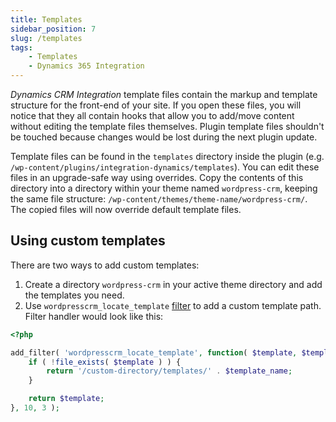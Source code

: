 ```yaml
---
title: Templates
sidebar_position: 7
slug: /templates
tags:
    - Templates
    - Dynamics 365 Integration
---
```


*Dynamics CRM Integration* template files contain the markup and template structure for the front-end of your site. If you open these files, you will notice that they all contain hooks that allow you to add/move content without editing the template files themselves. Plugin template files shouldn't be touched because changes would be lost during the next plugin update.

Template files can be found in the `templates` directory inside the plugin (e.g. `/wp-content/plugins/integration-dynamics/templates`). You can edit these files in an upgrade-safe way using overrides. Copy the contents of this directory into a directory within your theme named `wordpress-crm`, keeping the same file structure: `/wp-content/themes/theme-name/wordpress-crm/`. The copied files will now override default template files.

## Using custom templates

There are two ways to add custom templates:

1. Create a directory `wordpress-crm` in your active theme directory and add the templates you need.
2. Use `wordpresscrm_locate_template` [filter](./hooks.md) to add a custom template path. Filter handler would look like this:

```php
<?php

add_filter( 'wordpresscrm_locate_template', function( $template, $template_name, $template_path ) {
    if ( !file_exists( $template ) ) {
        return '/custom-directory/templates/' . $template_name;
    }

    return $template;
}, 10, 3 );
```
